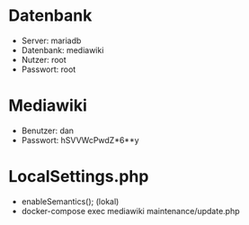 # Datenbank
- Server: mariadb
- Datenbank: mediawiki
- Nutzer: root
- Passwort: root

# Mediawiki
- Benutzer: dan
- Passwort: hSVVWcPwdZ*6**y

# LocalSettings.php
- enableSemantics(); (lokal)
- docker-compose exec mediawiki maintenance/update.php
